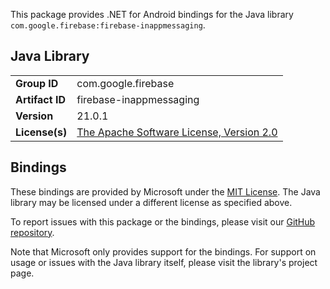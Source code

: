 This package provides .NET for Android bindings for the Java library `com.google.firebase:firebase-inappmessaging`.

## Java Library

| | |
|-|-|
| **Group ID** | com.google.firebase |
| **Artifact ID** | firebase-inappmessaging |
| **Version** | 21.0.1 |
| **License(s)** | [The Apache Software License, Version 2.0](http://www.apache.org/licenses/LICENSE-2.0.txt) |

## Bindings

These bindings are provided by Microsoft under the [MIT License](https://opensource.org/licenses/MIT). The Java
library may be licensed under a different license as specified above.

To report issues with this package or the bindings, please visit our [GitHub repository](https://aka.ms/android-libraries).

Note that Microsoft only provides support for the bindings. For support on
usage or issues with the Java library itself, please visit the library's project page.

